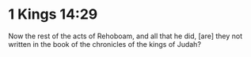 # 1 Kings 14:29

Now the rest of the acts of Rehoboam, and all that he did, [are] they not written in the book of the chronicles of the kings of Judah?